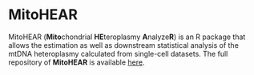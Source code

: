 # MitoHEAR
MitoHEAR (**Mito**chondrial **HE**teroplasmy **A**nalyze**R**) is an R package that allows the estimation as well as downstream statistical analysis of the mtDNA heteroplasmy calculated from single-cell datasets.
The full repository of **MitoHEAR** is available [here](https://github.com/ScialdoneLab/MitoHEAR/blob/master).






